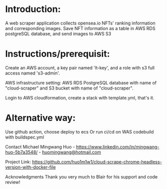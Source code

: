 # Introduction:

A web scraper application collects opensea.io NFTs' ranking information and corresponding images. Save NFT information as a table in AWS RDS postgreSQL database, and send images to AWS S3

# Instructions/prerequisit: 


Create an AWS account,  a key pair named 'lt-key', and a role with s3 full access named 's3-admin'.

AWS infrastructure setting: AWS RDS PostgreSQL database with name of "cloud-scraper" and S3 bucket with name of "cloud-scraper".

Login to AWS cloudformation, create a stack with template.yml, that's it.


# Alternative way:
Use github action, choose deploy to ecs
Or run ci/cd on WAS codebuild with buildspec.yml 






Contact
Michael Mingwang Huo - https://www.linkedin.com/in/mingwang-huo-5b7a3548/ - huomingwang@hotmail.com

Project Link: https://github.com/huo1m1w1/cloud-scrape-chrome-headless-version-with-docker-file

Acknowledgments
  Thank you very much to Blair for his support and code review!
